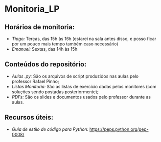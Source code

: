 # Monitoria_LP
## Horários de monitoria:
- *Tiago:* Terças, das 15h às 16h (estarei na sala antes disso, e posso ficar por um pouco mais tempo também caso necessário) 
- *Emanuel:* Sextas, das 14h às 15h

## Conteúdos do repositório:
- *Aulas .py:* São os arquivos de script produzidos nas aulas pelo professor Rafael Pinho;
- *Listas Monitoria:* São as listas de exercício dadas pelos monitores (com soluções sendo postadas posteriormente);
- *PDFs:* São os slides e documentos usados pelo professor durante as aulas.

## Recursos úteis:

- *Guia de estilo de código para Python:* https://peps.python.org/pep-0008/
